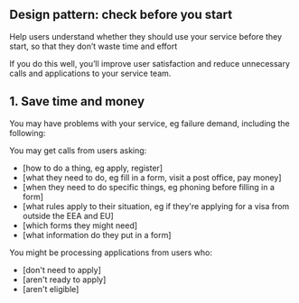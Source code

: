 

## Design pattern: check before you start

Help users understand whether they should use your service before they start, so that they don’t waste time and effort

If you do this well, you’ll improve user satisfaction and reduce unnecessary calls and applications to your service team.

## 1. Save time and money

You may have problems with your service, eg failure demand, including the following:

You may get calls from users asking:

- [how to do a thing, eg apply, register]
- [what they need to do, eg fill in a form, visit a post office, pay money]
- [when they need to do specific things, eg phoning before filling in a form]
- [what rules apply to their situation, eg if they're applying for a visa from outside the EEA and EU]
- [which forms they might need]
- [what information do they put in a form]

You might be processing applications from users who:

- [don't need to apply]
- [aren't ready to apply]
- [aren't eligible]